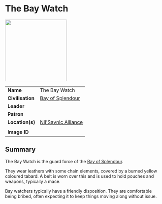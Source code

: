 # The Bay Watch

<img src="https://raw.githubusercontent.com/jesskelsall/astarus-images/main/symbols/imageid.png" height="200" />

|||
| --- | --- |
| **Name** | The Bay Watch | organisation.3
| **Civilisation** | [Bay of Splendour](../../civilisations/nilsavnic-alliance/states/bay-of-splendour.md) |
| **Leader** | |
| **Patron** | |
| **Location(s)** | [Nil'Savnic Alliance](../../civilisations/nilsavnic-alliance/nilsavnic-alliance.md) |
|||
| **Image ID** | |

## Summary

The Bay Watch is the guard force of the [Bay of Splendour](../../civilisations/nilsavnic-alliance/states/bay-of-splendour.md).

They wear leathers with some chain elements, covered by a burned yellow coloured tabard. A belt is worn over this and is used to hold pouches and weapons, typically a mace.

Bay watchers typically have a friendly disposition. They are comfortable being bribed, often expecting it to keep things moving along without issue.
